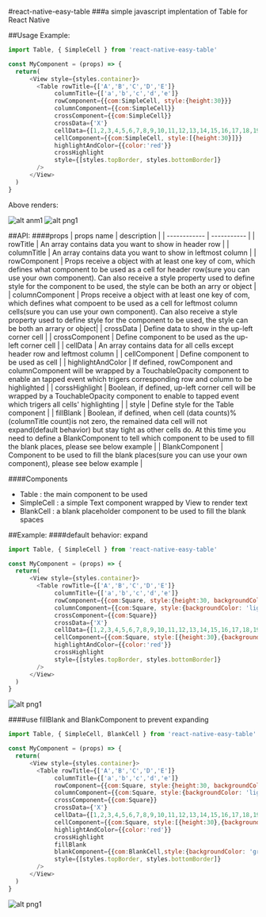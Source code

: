 #react-native-easy-table
###a simple javascript implentation of Table for React Native

##Usage Example:
```javascript
import Table, { SimpleCell } from 'react-native-easy-table'

const MyComponent = (props) => {
  return(
      <View style={styles.container}>
        <Table rowTitle={['A','B','C','D','E']}
             columnTitle={['a','b','c','d','e']}
             rowComponent={{com:SimpleCell, style:{height:30}}}
             columnComponent={{com:SimpleCell}}
             crossComponent={{com:SimpleCell}}
             crossData={'X'}
             cellData={[1,2,3,4,5,6,7,8,9,10,11,12,13,14,15,16,17,18,19,20,21,22,23,24,25]}
             cellComponent={{com:SimpleCell, style:[{height:30}]}}
             highlightAndColor={{color:'red'}}
             crossHighlight
             style={[styles.topBorder, styles.bottomBorder]}
        />
      </View>
  )
}
```
Above renders:

![alt anm1](https://github.com/pandafeeder/react-native-easy-table/blob/master/screenshoot/QQ20170224-011233-HD.gif)
![alt png1](https://github.com/pandafeeder/react-native-easy-table/blob/master/screenshoot/QQ20170224-233609.png)


##API:
####props
| props name   | description |
| ------------ | ----------- |
| rowTitle     | An array contains data you want to show in header row |
| columnTitle  | An array contains data you want to show in leftmost column |
| rowComponent | Props receive a object with at least one key of com, which defines what component to be used as a cell for header row(sure you can use your own component). Can also receive a style property used to define style for the component to be used, the style can be both an arry or object |
| columnComponent | Props receive a object with at least one key of com, which defines what compoent to be used as a cell for leftmost column cells(sure you can use your own component). Can also receive a style property used to define style for the component to be used, the style can be both an arrary or object|
| crossData    | Define data to show in the up-left corner cell |
| crossComponent | Define component to be used as the up-left corner cell |
| cellData     | An array contains data for all cells except header row and leftmost column |
| cellComponent | Define component to be used as cell |
| highlightAndColor | If defined, rowComponent and columnComponent will be wrapped by a TouchableOpacity component to enable an tapped event which trigers corresponding row and column to be highlighted |
| corssHighlight | Boolean, if defined, up-left corner cell will be wrapped by a TouchableOpacity component to enable to tapped event which trigers all cells' highlighting |
| style | Define style for the Table component |
| fillBlank | Boolean, if defined, when cell (data counts)%(columnTitle count)is not zero, the remained data cell will not expand(default behavior) but stay tight as other cells do. At this time you need to define a BlankComponent to tell which component to be used to fill the blank places, please see below example |
| BlankComponent | Component to be used to fill the blank places(sure you can use your own component), please see below example |

####Components
* Table : the main component to be used
* SimpleCell : a simple Text component wrapped by View to render text
* BlankCell : a blank placeholder component to be used to fill the blank spaces


##Example:
####default behavior: expand
```javascript
import Table, { SimpleCell } from 'react-native-easy-table'

const MyComponent = (props) => {
  return(
      <View style={styles.container}>
        <Table rowTitle={['A','B','C','D','E']}
             columnTitle={['a','b','c','d','e']}
             rowComponent={{com:Square, style:{height:30, backgroundColor: 'lightgreen'}}}
             columnComponent={{com:Square, style:{backgroundColor: 'lightblue'}}}
             crossComponent={{com:Square}}
             crossData={'X'}
             cellData={[1,2,3,4,5,6,7,8,9,10,11,12,13,14,15,16,17,18,19,20,21]}
             cellComponent={{com:Square, style:[{height:30},{backgroundColor: 'orange'}]}}
             highlightAndColor={{color:'red'}}
             crossHighlight
             style={[styles.topBorder, styles.bottomBorder]}
        />
      </View>
  )
}
```
![alt png1](https://github.com/pandafeeder/react-native-easy-table/blob/master/screenshoot/expand.png)

####use fillBlank and BlankComponent to prevent expanding
```javascript
import Table, { SimpleCell, BlankCell } from 'react-native-easy-table'

const MyComponent = (props) => {
  return(
      <View style={styles.container}>
        <Table rowTitle={['A','B','C','D','E']}
             columnTitle={['a','b','c','d','e']}
             rowComponent={{com:Square, style:{height:30, backgroundColor: 'lightgreen'}}}
             columnComponent={{com:Square, style:{backgroundColor: 'lightblue'}}}
             crossComponent={{com:Square}}
             crossData={'X'}
             cellData={[1,2,3,4,5,6,7,8,9,10,11,12,13,14,15,16,17,18,19,20,21]}
             cellComponent={{com:Square, style:[{height:30},{backgroundColor: 'orange'}]}}
             highlightAndColor={{color:'red'}}
             crossHighlight
             fillBlank
             blankComponent={{com:BlankCell,style:{backgroundColor: 'grey'}}}
             style={[styles.topBorder, styles.bottomBorder]}
        />
      </View>
  )
}
```
![alt png1](https://github.com/pandafeeder/react-native-easy-table/blob/master/screenshoot/noexpand.png)

